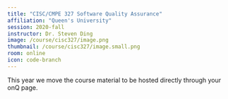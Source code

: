 ```yaml
---
title: "CISC/CMPE 327 Software Quality Assurance"
affiliation: "Queen's University"
session: 2020-fall
instructor: Dr. Steven Ding
image: /course/cisc327/image.png
thumbnail: /course/cisc327/image.small.png
room: online
icon: code-branch
---
```



This year we move the course material to be hosted directly through your onQ page.

